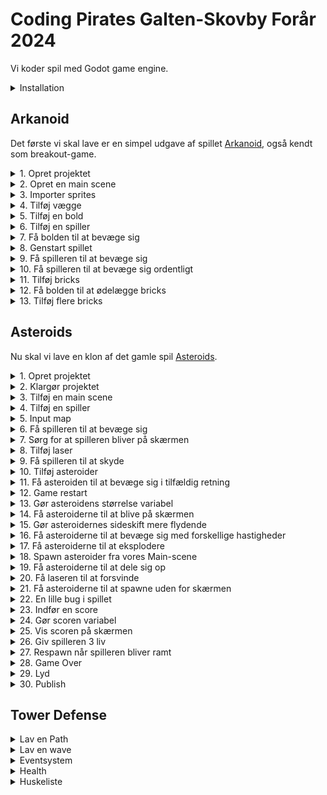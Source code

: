 # Coding Pirates Galten-Skovby Forår 2024

Vi koder spil med Godot game engine.

<details>
    <summary>Installation</summary>

1. Gå til [godot download](https://godotengine.org/download) og vælg `Godot Engine - .NET`

> :warning: **Vigtigt:** Det skal være .NET versionen, da vi skal bruge C#.

2. Gå til [.NET 8 download](https://dotnet.microsoft.com/en-us/download/dotnet/8.0) og vælg vælg den rigtige download under `sdk`. Underviserne hjælper jer med at finde den rigtige.

</details>

## Arkanoid

Det første vi skal lave er en simpel udgave af spillet [Arkanoid](https://en.wikipedia.org/wiki/Arkanoid), også kendt som breakout-game.

<details>
    <summary>1. Opret projektet</summary>

1. Åben Godot og vælg `+ New`. 
2. I `Project Name` skriver du `Arkanoid`.
3. Klik på `Browse` og vælg en mappe, hvor du vil gemme alle de spil vi skal lave og klik så `Select Current Folder`.
4. Klik på `Create Folder` og klik så på `Create & Edit`.
5. Klik på `Editor -> Editor Settings` i toppen af skærmen. Scroll ned i bunden af venstre side og klik på `Dotnet -> Editor` og under `External Editor` vælger du den editor du vil bruge til at skrive kode.
</details>

<details>
    <summary>2. Opret en main scene</summary>

Alt i Godot foregår i scener. En scene er en samling af objekter, som kan være alt fra en baggrund til en spiller. Vi skal bruge en scene, som vi kan bruge som vores hovedscene. Det er herfra vi starter spillet.

Skift først til `2D` mode i toppen af skærmen. Følg derefter disse trin:

1. Klik på `:heavy_plus_sign: Other Node` i venstre side.
2. Vælg den øverste mulighed, som bare hedder `Node` og klik Create.
3. Dobbeltklik på `Node` i venstre side og skriv `Main` i stedet.
4. Klik på `Project -> Project Settings` i toppen af skærmen og vælg `Window`.
5. Sæt `Viewport Width` til `2000` og `Viewport Height` til `1000` og klik `Close`.
6. Gem projektet ved at trykke `Ctrl + S` eller `Command + S`. Klik `Save` for at gemme vores `main.tscn`scene.

</details>

<details>
    <summary>3. Importer sprites</summary>

Vi skal bruge noget simpelt grafik til vores spil.

1. Åben mappen [sprites](Arkanoid/sprites) og download de fire `*.png`-filer derfra.
2. I Godot nederst til venstre højreklik på `res://` og vælg `New Folder`. Skriv `sprites` og tryk `Enter`.
3. Træk de downloaded filer ind i `sprites`-mappen i Godot.

</details>

<details>
    <summary>4. Tilføj vægge</summary>

For at vores bold skal kunne blive på skærmen, skal vi lave nogle vægge som den kan ramme.

1. Tilføj en ny scene (find selv ud af hvordan). Den skal være af typen `StaticBody2D`.
2. Til venstre omdøber du dine nye scene til `Wall`.
3. Under `Wall` tilføjer du nu en `Sprite2D` og en `CollisionShape2D`.
4. For din `Sprite2D` finder du `Texture` og trækker `wall.png` ind.
5. For din `CollisionShape2D` finder du `Shape` og vælger `RectangleShape2D`.
6. Nu tilpasser du størrelsen af din `CollisionShape2D` til at passe med din `Sprite2D`.
7. Vælg igen `Wall` til venstre og tryke `Ctrl + G` eller `Command + G`. Dette grupperer dine objekter og sørger for at du ikke kommer til at flytte din collision shape, men altid flytter hele scenen.
8. Skift nu tilbage til din `main`-scene og tilføj en `Wall`-scen. Få den til at fylde hele den ene side af din main scene. Forsøg selv at finde ud af hvordan.
9. Gentag processen og lav en væg i den anden side samt et tag i toppen af skærmen.

</details>

<details>
    <summary>5. Tilføj en bold</summary>

1. Tilføj en ny scene. Den skal være af typen `CharacterBody2D`. Giv den navnet `Ball`.
2. Tilføj en `Sprite2D` og en `CollisionShape2D` til din `Ball`.
3. For din `Sprite2D` finder du `Texture` og trækker `ball.png` ind.
4. For din `CollisionShape2D` finder du `Shape` og vælger `CircleShape2D`.
5. Nu tilpasser du størrelsen af din `CollisionShape2D` til at passe med din `Sprite2D`.
6. Gå tilbage til din `main`-scene og tilføj en `Ball`-scene. Placer den i midten a skærmen, lidt til venstre og giv den en passende størrelse.

</details>

<details>
    <summary>6. Tilføj en spiller</summary>

1. Tilføj en ny scene. Den skal være af typen `CharacterBody2D`. Giv den navnet `Player`.
2. Tilføj en `Sprite2D` og en `CollisionShape2D` til din `Player`.
3. For din `Sprite2D` finder du `Texture` og trækker `player.png` ind.
4. For din `CollisionShape2D` finder du `Shape` og vælger `RectangleShape2D`.
5. Nu tilpasser du størrelsen af din `CollisionShape2D` til at passe med din `Sprite2D`.
6. Gå tilbage til din `main`-scene og tilføj en `Player`-scene. Placer den i bunden af skærmen, cirka i midten og giv den en passende størrelse.

</details>

<details>
    <summary>7. Få bolden til at bevæge sig</summary>

1. Gå tilbage til din `Ball`-scene og klik på `Attach script`-knappen i venstre side a skærmen (den har et grønt kryds).
2. Sæt `Language` til `C#` og `Path` til `res://Ball.cs` (:grey_exclamation: sørg for at det er med stort B).
3. Udskift indholdet i `Ball.cs` med følgende:

```csharp
using Godot;
using System;

public partial class Ball : CharacterBody2D
{
    public const float Speed = 300.0f;

    public override void _Ready()
    {
        Velocity = new Vector2(500, 500);
    }

	public override void _PhysicsProcess(double delta)
	{
        KinematicCollision2D collision = MoveAndCollide(Velocity * (float)delta);
		
        if (collision != null) 
        {
            Vector2 reflect = collision.GetRemainder().Bounce(collision.GetNormal());
            Velocity = Velocity.Bounce(collision.GetNormal());
            
            MoveAndCollide(reflect);
        }
    }

    public void OnScreenExited()
    {
        GetTree().ReloadCurrentScene();
    }
}

```

4. Gå tilbage til Godot og Klik på `Play`-knappen i toppen af skaermen. Nu skulle bolden gerne bevaege sig rundt på skærmen.

</details>

<details>
    <summary>8. Genstart spillet</summary>

Vi vil gerne genstarte spillet, når bolden ryger ud af bunden af skærmen.

1. Vælg `Ball`-scenen og tilføj et nyt child object af typen `VisibleOnScreenNotifier2D`.
2. Vælg `VisibleOnScreenNotifier2D` og klik så på `Node`-tabben i højre side af skærmen.
3. Find `screen_exited`, højreklik på den og klik `Connect`.
4. Klik på `Pick`-knappen og vælg `OnScreenExited()` og klik `Connect`. Koden til det har vi allerede sat ind tidligere.
5. Start spillet igen. Nu skulle du gerne se at spillet genstarter, når bolden ryger ud af bunden af skærmen.

</details>

<details>
    <summary>9. Få spilleren til at bevæge sig</summary>

Vi flytter spilleren frem og tilbage ved at bruge piletasterne.

1. Vælg `Player`-scenen og klik på øverste objekt i venstre side, som hedder `Player`. Det skal gerne ligne dette billede:

![img.png](files/player-selected.png)

2. Klik på `Attach script`-knappen i venstre side af skærmen (den med det grønne kryds).
> :grey_exclamation: Kald scriptet `Player.cs` med stort P.
3. Gå til `Project -> Project Settings` i toppen af skærmen og vælg `Input Map`.
4. Tilføj to nye actions, en kaldet `MoveLeft` og en kaldet `MoveRight`. Se om du selv kan finde ud af hvordan. Når du har gjort det, skal det gerne se sådan her ud:

![img.png](files/input-actions.png)

5. Nu skal du få `MoveLeft` til at lytte på venstre piletast og `MoveRight` til at lytte på højre piletast. Klik på `MoveLeft` og klik på `+ Add Event`. Vælg `Key` og tryk på venstre piletast. Gør det samme for `MoveRight` og højre piletast. Du skal bruge `+`-knappen ud for hver funktion.

![img.png](files/input-actions-set.png)

6. Udskift indholdet i `Player.cs` med følgende:

```csharp
using Godot;
using System;

public partial class Player : CharacterBody2D
{
	// Acceleration betyder hvor hurtigt spilleren bevaeger sig
	public float Acceleration = 100;
	// Friction betyder hvor hurtigt spilleren stopper, naar man slipper tasten
	public float Friction = 100;

	public override void _PhysicsProcess(double delta)
	{
		if (Input.IsActionPressed("MoveLeft"))
		{
			Velocity = new Vector2(Velocity.X - Acceleration, Velocity.Y);
		}
		if (Input.IsActionPressed("MoveRight"))
		{
			Velocity = new Vector2(Velocity.X + Acceleration, Velocity.Y);
		}

		MoveAndSlide();
		Velocity = Velocity.MoveToward(Vector2.Zero, Friction);
	}
}
```
7. Start spillet og se at spilleren bevæger sig, når du trykker på piletasterne. Den bevæger sig bare ikke særlig optimalt.

</details>

<details>
    <summary>10. Få spilleren til at bevæge sig ordentligt</summary>

Spilleren kan bevæge sig nu, men det fungerer ikke særlig godt.

> **Opgave**: Åben `Player.cs` og se øverst i filen, hvor der er to variabler, som hedder `Acceleration` og `Friction`. Prøv at ændre på dem og start spillet igen. Hvad sker der? Find frem til to værdier, som du synes fungerer godt.

</details>

<details>
    <summary>11. Tilføj bricks</summary>

Bricks er de ting, som bolden skal ramme. Vi skal bruge en ny scene til dem.

1. Tilføj en ny scene. Den skal være af typen `StaticBody2D`. Giv den navnet `Brick`.
2. Tilføj en `Sprite2D` og en `CollisionShape2D` til din `Brick`.
3. For din `Sprite2D` finder du `Texture` og trækker `brick.png` ind.
4. For din `CollisionShape2D` finder du `Shape` og vælger `RectangleShape2D`. Sørg for at den passer med din `Sprite2D`.
5. Gå tilbage til din `main`-scene og tilføj en `Brick`-scene. Placer den et sted på skærmen og giv den en passende størrelse.
6. Start spillet og prøv at bolden rammer din brick.

</details>

<details>
    <summary>12. Få bolden til at ødelægge bricks</summary>

Bricks skal forsvinde når bolden rammer dem.

1. Gå tilbage til din `Ball`-scene og klik på `Attach script`-knappen i venstre side a skærmen (den har et grønt kryds).
2. Sæt `Language` til `C#` og `Path` til `res://Ball.cs` (:grey_exclamation: sørg for at det er med stort B).

Der skal kodes to ting for at få bolden til at ødelægge bricks:

1. Først skal vi lave en metode i vores `Brick.cs` script, som kan få den til at forsvinde fra skærmen.
2. Derefter skal vi kalde den metode fra vores `Ball.cs` script, når bolden rammer en brick.

Vi starter med at lave metoden i `Brick.cs`. Kopier følgende ind i `Brick.cs`:

```csharp
public void Hit() 
{
    QueueFree();
}
```

`QueueFree()` er en indbygget Godot-metode, som sørger for at fjerne objektet fra skærmen.

Vi har nu en metode kaldet `Hit()` som vi kan kalde fra vores `Ball.cs` script. Vi skal bare finde ud af hvornår bolden har ramt en brick.

Skift over til `Ball.cs` og find linjen, hvor der står `Velocity = Velocity.Bounce(collision.GetNormal());` 

Efter den linje skal du tilføje følgende:

```csharp
if (collision.GetCollider() is Brick brick)
{
    // her har du en variabel der hedder brick. Proev om du kan bruge den til at faa vores brick til at forsvinde
}
```

Nu skal du finde ud af hvordan du retter den kode til, så en brick forsvinder, når bolden rammer den.

</details>

<details>
    <summary>13. Tilføj flere bricks</summary>

Tilføj en masse bricks til din `main`-scene og start spillet. Se om du kan rydde skærmen for bricks.

</details>

## Asteroids

Nu skal vi lave en klon af det gamle spil [Asteroids](https://en.wikipedia.org/wiki/Asteroids_(video_game)).

<details>
    <summary>1. Opret projektet</summary>

1. Åben Godot og vælg `+ New`.
2. I `Project Name` skriver du `Asteroids`.
3. Klik på `Browse` og vælg den samme mappe som du valgte til Arkanoid og klik så `Select Current Folder`.
4. Klik på `Create Folder` og klik så på `Create & Edit`.

</details>

<details>
    <summary>2. Klargør projektet</summary>

1. Opret mapper. Nederst til venstre i Godot laver du denne struktur under `res://`:
```
res://
  - assets
    - sprites
    - audio
    - font
  - scenes
  - scripts
```
2. Download `*.png`-filer fra [sprites](Asteriods/assets/sprites) og `*.wav`-filer fra [audio](Asteriods/assets/audio) og læg dem i de rigtige mapper.

</details>

<details>
    <summary>3. Tilføj en main scene</summary>

1. Tilføj en ny scene. Den skal være af typen `Node`. Giv den navnet `Main`.
2. Tryk `Ctrl` + `S` eller `Command` + `S` for at gemme din scene. Sørg for at gemme den i `scenes`-mappen og kald den `main.tscn`.
3. Gå til `Project -> Project Settings` i toppen af skærmen og vælg `Environment` og sæt `Default Clear Color` til helt sort.
4. Start spillet og se hvor meget det fylder på din skærm. Gå til `Project -> Project Settings` igen og vælg `Window`. Prøv om du kan finde en `Viewport Width` og `Viewport Height` der passer godt til din skærm.

</details>

<details>
    <summary>4. Tilføj en spiller</summary>

Spilleren er vores rumskib, som vi kan styre rundt på skærmen. Vi har allerede lavet en spiller før, så prøv om du selv kan finde ud af at lave den. Åben `spoilers` hvis du skal have hjælp.

Lidt hjælp:

- `Player` skal være af typen `CharacterBody2D`.
- Husk at tilføje en `Sprite2D` og en `CollisionShape2D`.
- Husk at gemme din scene i `scenes`-mappen og kalde den `player.tscn`.
- Tilføj en `Player`-scene til din `Main`-scene og se om du kan finde ud af at ændre størrelsen så den passer til din skærm.

<details>
    <summary>spoilers</summary>

1. Tilføj en ny scene. Den skal være af typen `CharacterBody2D`. Giv den navnet `Player`.
2. Tilføj en `Sprite2D` og en `CollisionShape2D` til din `Player`.
3. For din `Sprite2D` finder du `Texture` og trækker `player.png` ind.
4. For din `CollisionShape2D` finder du `Shape` og vælger `CircleShape2D`.
5. Nu tilpasser du størrelsen af din `CollisionShape2D` til at passe med din `Sprite2D`.
6. Gå tilbage til din `main`-scene og tilføj en `Player`-scene. Placer den cirka i midten af skærmen.
7. Start spillet og se hvordan størrelsen på din spiller passer til skærmen.
8. Vælg igen din `Player`-scene og sørg for at vælge `Player`-objektet i venstre side af skærmen.
9. Vælg nu `Transform` i højre side af skærmen og sæt `Scale` til fx `0.5` i både `X` og `Y`.
10. Start spillet igen og se om din spiller nu passer bedre til skærmen.
11. Gentag trin 8-10 indtil du synes din spiller passer godt til skærmen.

</details>

</details>

<details>
    <summary>5. Input map</summary>

Næste trin er at mappe vores input. Det betyder at vi skal fortælle Godot, hvilke taster vi vil bruge til at styre vores spiller.

Hvis du kan huske det fra Arkanoid, så skal vi bruge `Project -> Project Settings` og vælge `Input Map` (øverst). Vi skal bruge følgende actions:

- `TurnLeft` --> `left arrow` eller `a`
- `TurnRight` --> `right arrow` eller `d`
- `Forward` --> `up arrow` eller `w`
- `Fire` --> `space`

<details>
    <summary>spoilers</summary>

1. Gå til `Project -> Project Settings` og vælg `Input Map` (øverst).
2. Tilføj en ny action ved at skrive `TurnLeft` i `Add New Action`-feltet og klikke på `Add`.
3. Klik på `+` ved siden af `TurnLeft`, tryk på venstre piletast og klik på `OK`.
4. Klik igen på `+` ved siden af `TurnLeft`, tryk på `a` og klik på `OK`.
5. Gentag trin 2-4 for `TurnRight`, `Forward` og `Fire`.

</details>

</details>

<details>
    <summary>6. Få spilleren til at bevæge sig</summary>

1. Vælg `Player`-scenen og klik på `Player`-objektet i venstre side af skærmen.
2. Klik på `Attach script`-knappen i venstre side a skærmen (den har et grønt kryds).
3. Sæt `Language` til `C#` og `Path` til `res://scripts/Player.cs` (:grey_exclamation: sørg for at det er med stort P).
4. Udskift indholdet i `Player.cs` med følgende:

```csharp
using Godot;
using System;

public partial class Player : CharacterBody2D
{
	[Export]
	public float MaxSpeed = 50.0f;
	
	[Export]
	public float Acceleration = 200.0f;

	[Export]
	public float RotationSpeed = 150.0f;

	public override void _PhysicsProcess(double delta)
	{
		int direction = Input.IsActionPressed("Forward") ? -1 : 0;
		Vector2 inputVector = new Vector2(0, direction);

		Velocity += inputVector.Rotated(Rotation) * Acceleration;
		Velocity = Velocity.LimitLength(MaxSpeed);

		if (direction == 0)
		{
			Velocity = Velocity.MoveToward(Vector2.Zero, 3);
		}

		if (Input.IsActionPressed("TurnLeft"))
		{
			Rotate(-(RotationSpeed * (float)delta));
		}
		if (Input.IsActionPressed("TurnRight"))
		{
			Rotate(RotationSpeed * (float)delta);
		}

		MoveAndSlide();
	}
}

```

5. Start spillet og se, at du kan styre din spiller rundt på skærmen. Den bevæger sig ikke særlig flot.
6. Juster værdierne `MaxSpeed`, `Acceleration` og `RotationSpeed` indtil du synes din spiller bevæger sig godt.

</details>

<details>
    <summary>7. Sørg for at spilleren bliver på skærmen</summary>

Hvis spilleren flyver ud af skærmen, skal den komme ind fra den anden side.

Prøv om du selv kan løse denne opgave. Her er lidt hjælp:

- Husk at vi har et koordinatsystem for spillet. Øverst til venstre er `0,0`.
- Der er en standard-metode vi kan bruge som hedder `GetViewportRect()`. Brug den sådan her: `Vector2 screenSize = GetViewportRect().Size;`.
- `screenSize` har en `X` og en `Y` værdi. `X` er bredden af skærmen og `Y` er højden af skærmen.
- Vi har også en standard-property, som hedder `GlobalPosition`. Den fortæller os hvor vores spiller er på skærmen. Den har også en `X` og en `Y` værdi.
- Vi kan fx ændre spillerens position ved at skrive `GlobalPosition = new Vector2(100, 100);`.

<details>
    <summary>Spoiler 1</summary>

Sæt koden her ind i din `Player.cs` fil. Koden skal være lige inden `MoveAndSlide()`. Se om du selv kan gøre den færdig.

```csharp
Vector2 screenSize = GetViewportRect().Size;
if (GlobalPosition.Y < 0)
{
}
if (GlobalPosition.Y > screenSize.Y)
{
}
if (GlobalPosition.X < 0)
{
}
if (GlobalPosition.X > screenSize.X)
{
}
```

</details>

<details>
    <summary>Spoiler 2</summary>

Sæt koden her ind i din `Player.cs` fil. Koden skal være lige inden `MoveAndSlide()`. Se om du selv kan gøre den færdig.

```csharp
Vector2 screenSize = GetViewportRect().Size;
if (GlobalPosition.Y < 0)
{
    GlobalPosition = new Vector2();
}
if (GlobalPosition.Y > screenSize.Y)
{
    GlobalPosition = new Vector2();
}
if (GlobalPosition.X < 0)
{
    GlobalPosition = new Vector2();
}
if (GlobalPosition.X > screenSize.X)
{
    GlobalPosition = new Vector2();
}
```

</details>

<details>
    <summary>Spoiler 3</summary>

Koden som sørger for at spilleren kommer ind fra den anden side af skærmen ser sådan ud. Koden skal være lige inden `MoveAndSlide()`.

```csharp
Vector2 screenSize = GetViewportRect().Size;
if (GlobalPosition.Y < 0)
{
    GlobalPosition = new Vector2(GlobalPosition.X, screenSize.Y);
}
if (GlobalPosition.Y > screenSize.Y)
{
    GlobalPosition = new Vector2(GlobalPosition.X, 0);
}
if (GlobalPosition.X < 0)
{
    GlobalPosition = new Vector2(screenSize.X, GlobalPosition.Y);
}
if (GlobalPosition.X > screenSize.X)
{
    GlobalPosition = new Vector2(0, GlobalPosition.Y);
}
```

</details>

</details>

<details>
    <summary>8. Tilføj laser</summary>

Næste step er at få vores rumskib til at skyde med laser. Vi starter med at tilføje laseren og få den til at bevæge sig.

1. Tilføj en ny scene. Den skal være af typen `Area2D`. Giv den navnet `Laser`.
2. Tilføj en `CollisionShape2D` og en `Sprite2D` til din `Laser`.
3. For din `Sprite2D` finder du `Texture` og trækker `laserBlue01.png` ind fra din `sprites` mappe.
4. Nu skal du placere din laser i toppen af din scene. Det vil sige at bunden af din sprite skal røre ved midten af din skærm. Det skal se sådan her ud:

![laser-position.png](files/laser-position.png)

5. For din `CollisionShape2D` finder du `Shape` og vælger `CapsuleShape2D`. Sørg for at den passer med din `Sprite2D`.
6. Tilføj et script til din `Laser` og kald det `Laser.cs`. Sæt `Language` til `C#` og `Path` til `res://scripts/Laser.cs` (:grey_exclamation: sørg for at det er med stort L).
7. Udskift indholdet i `Laser.cs` med følgende:

```csharp
using Godot;

public partial class Laser : Area2D
{
    public Vector2 Movement = new Vector2(0, -1);
    public float Speed = 750;

    public override void _PhysicsProcess(double delta)
    {
        float x = GlobalPosition.X + Movement.Rotated(Rotation).X * Speed * (float)delta;
        float y = GlobalPosition.Y + Movement.Rotated(Rotation).Y * Speed * (float)delta;
        GlobalPosition = new Vector2(x, y);
    }

    public void OnScreenExited()
    {
        QueueFree();
    }
}

```

8. Tilføj en `Laser`-scene til din `Main`-scene. Start spillet og se laseren bevæge sig opad på skærmen. 
> For at spare på ressourcerne, så skal vi sørge for at laseren forsvinder, når den ryger ud af skærmen.
9. Tilføj en `VisibleOnScreenNotifier2D` til din `Laser`-scene. Gå til `Node`-tabben i højre side og dobbeltklik på `screen_exited`. Klik på `Pick`-knappen og vælg `OnScreenExited()` og klik `OK`. Klik så på `Connect`.

</details>

<details>
    <summary>9. Få spilleren til at skyde</summary>

Nu skal vi have laseren til at komme fra spilleren, når vi trykker på `space`. Det er lidt kompliceret, så sørg for at følge alle trinene så præcist som muligt.

At få spilleren til at affyre laseren, består af tre dele:

- Vi skal lave en munding, på engelsk kaldet en `muzzle`, som er der hvor laseren kommer fra.
- Vi skal skrive kode til vores `Player` som sørger for at laseren kommer fra mundingen når vi trykker på `space`.
- Vi skal lave noget kode til vores `Main`-scene, som sørger for at laseren bliver tilføjet til scenen.

#### Munding

1. Gå til din `Player`-scene og tilføj en `Node2D` til din `Player`. Kald den `Muzzle`.
2. Zoom ind på din `Player` og placer `Muzzle` i toppen af din `Player`. Det skal se sådan her ud (mundningen er det lille røde punkt):

![muzzle-position.png](files/muzzle-position.png)

#### Kode til `Player`

1. Gå til dit `Player`-script og tilføj følgende kode lige ovenover `public override void _PhysicsProcess(double delta)`:

```csharp
[Export]
public PackedScene SceneLoader { get; set; }

public Node2D Muzzle = new Node2D();

[Signal]
public delegate void LaserFiredEventHandler(Laser laser);

public override void _Ready()
{
    Muzzle = GetNode<Node2D>("Muzzle");
}

public override void _Process(double delta)
{
    if (Input.IsActionJustPressed("Fire"))
    {
        ShootLaser();
    }
}
```

2. Tilføj følgende metode til dit `Player`-script, i bunden, lige ovenover det sidste `}`:

```csharp
public void ShootLaser()
{
    Laser laser = SceneLoader.Instantiate<Laser>();
    laser.GlobalPosition = Muzzle.GlobalPosition;
    laser.Rotation = Rotation;
    EmitSignal(SignalName.LaserFired, laser);
}
```

3. Gå tilbage til din `Player`-scene og klik på `Player`-objektet i venstre side af skærmen. I højre side af skærmen i tabben `Inspector` finder du `Scene Loader`. Klik på pilen ud for, klik på `Quick Load` og vælg din `laser.tscn`.

Den vigtigste del af koden er `EmitSignal(SignalName.LaserFired, laser);`. Det er den kode, som sørger for at vi kan tilføje laseren til vores `Main`-scene senere. Signaler er en vigtig del af Godot og er en måde som vi kan sende beskeder mellem scener på.

#### Kode til `Main`

1. Gå til din `Main`-scene og tilføj en `Node` til din `Main`. Kald den `Lasers`. Det er her vi skal tilføje vores lasere. Det hjælper til holde vores scene ren og overskuelig.
2. Tilføj nu et script til din `Main`-scene og kald det `Main.cs`. Sæt `Language` til `C#` og `Path` til `res://scripts/Main.cs` (:grey_exclamation: sørg for at det er med stort M).
3. Udskift indholdet i `Main.cs` med følgende:

```csharp
using Godot;

public partial class Main : Node
{
    Node Lasers = new Node();
    Player Player = new Player();
    
    public override void _Ready()
    {
        Lasers = GetNode<Node>("Lasers");
    
        Player = GetNode<Player>("Player");
        Player.LaserFired += OnLaserFired;
    }
    
    public void OnLaserFired(Laser laser)
    {
        Lasers.AddChild(laser);
    }
}

```

4. Start spillet og se om du kan skyde med laseren.

Læg mærke til linjen `Player.LaserFired += OnLaserFired;`. Det er her vi frotæller, at vores `Main`-scene skal lytte på `LaserFired`-signalet fra vores `Player`-scene. Og vi fortæller Godot, at når det signal bliver sendt, så skal den kalde `OnLaserFired`-metoden.

</details>

<details>
    <summary>10. Tilføj asteroider</summary>

Næste step er at tilføje asteroider til vores spil, så vores spiller har noget at skyde efter.

1. Tilføj en ny scene. Den skal være af typen `Area2D`. Giv den navnet `Asteroid`.
2. Tilføj en `CollisionShape2D` og en `Sprite2D` til din `Asteroid`.
3. I `Sprite2D` skal vi bruge den sprite der hedder `meteorGrey_big4.png`.
4. For vores `CollisionShape2D` skal vi bruge en `CircleShape2D`. Sørg for at den passer så godt som muligt med din `Sprite2D`.
5. Tilføj et script til din `Asteroid` og kald det `Asteroid.cs`. Sæt `Language` til `C#` og `Path` til `res://scripts/Asteroid.cs` (:grey_exclamation: sørg for at det er med stort A).
6. Udskift indholdet i `Asteroid.cs` med følgende:

```csharp
using Godot;

public partial class Asteroid : Area2D
{
    public Vector2 Movement = new Vector2(0, -1);
    public float Speed = 60;

    public override void _PhysicsProcess(double delta)
    {
        float x = GlobalPosition.X + Movement.Rotated(Rotation).X * Speed * (float)delta;
        float y = GlobalPosition.Y + Movement.Rotated(Rotation).Y * Speed * (float)delta;
        GlobalPosition = new Vector2(x, y);
    }
}

```

7. Tilføj en `Asteroid`-scene til din `Main`-scene. Start spillet og se asteroiden bevæge sig opad på skærmen.
</details>

<details>
    <summary>11. Få asteroiden til at bevæge sig i tilfældig retning</summary>

Lige nu kan vores asteroide kun bevæge sig opad, fordi vi sætter retningen ved at skrive `public Vector2 Movement = new Vector2(0, -1);`. Vi vil gerne have at asteroiden bevæger sig i en tilfældig retning.

Det eneste vi skal gøre er at give vores asteroide en tilfældig `RotationDegrees`, når den bliver tilføjet til vores scene, fordi vores kode allerede tager højde for rotation. Prøv at kigge på koden og se om du kan spotte, hvor vi bruger rotationen.

I `Asteroid.cs` skal du tilføje følgende kode:

```csharp
public override void _Ready()
{
    RotationDegrees = (float)GD.RandRange(0d, 360d);
}
```

Det skal sættes ind lige over `public override void _PhysicsProcess(double delta)`.

</details>

<details>
    <summary>12. Game restart</summary>

Inden vi går videre med vores asteroider, vil vi lave en nem måde at genstarte spillet på. Særligt mens vi udvikler, vil det være rart at kunne.

1. Gå til `Project -> Project Settings` og vælg `Input Map`.
2. Tilføj en ny action "Restart" og sæt den til `r`.
4. Gå til dit `Main.cs`-script og tilføj følgende kode (det skal stå lige over `public void OnLaserFired(Laser laser)`):

```csharp
public override void _Process(double delta)
{
    if (Input.IsActionJustPressed("Restart"))
    {
        GetTree().ReloadCurrentScene();
    }
}
```

5. Start spillet og prøv at trykke på `r`. Spillet skulle gerne genstarte og den asteroide vi tilføjede i sidste step skal skifte retning.

</details>

<details>
    <summary>13. Gør asteroidens størrelse variabel</summary>

> Dette trin er svært. Sørg for at følge guiden nøje.

Vi vil gerne genbruge vores `Asteroid`-scene, så vi kan lave asteroider i forskellige størrelser. Når vi senere skal til at dele asteroider op i mindre asteroider, så vil det være en fordel kun at have én `Asteroid`-scene.

For at gøre størrelsen variabel skal vi gøre 3 ting:

- Vi skal tilføje en `Size`-indstilling til vores `Asteroid`-scene.
- Vi skal skifte vores `Sprite2D`-billede, så det passer til størrelsen.
- Vi skal sørge for at vores `CollisionShape2D` passer til størrelsen.

<details>
    <summary>1. Tilføj en `Size`-indstilling</summary>

1. Gå til dit `Asteroid`-script og tilføj følgende kode:

```csharp
public enum AsteroidSize
{
    Small,
    Medium,
    Large
}
```

Det skal stå helt i bunden af filen.

2. Gå til dit `Asteroid`-script og tilføj følgende kode:

```csharp
[Export]
public AsteroidSize Size = AsteroidSize.Large;
```

Se om du selv kan finde ud af hvor det skal stå. For at teste om du har sat koden det rigtige sted, går du tilbage til Godot og klikker på `Build Project` (den lille hammer ved siden af `Play`-knappen). Hvis du har sat koden det rigtige sted, så skulle du gerne kunne se `Size`-indstillingen i `Inspector`-vinduet, når du har valgt din `Asteroid`-scene. Det skal se sådan her ud:

![size-property.png](files/size-property.png)

Prøv dig frem indtil koden står det rigtige sted.

</details>

<details>
    <summary>2. Skift `Sprite2D`-billede</summary>

Nu skal vi udskiftet vores `Sprite2D`-billede, så det passer til størrelsen.

1. Åben dit `Asteroid.cs`-script og tilføj følgende kode lige under `public float Speed = 60;`:

```csharp
public Sprite2D Sprite;
```

Det gør at vi kan ændre vores `Sprite2D`-billede fra vores script.

2. I `Asteroid`-scriptet skal du tilføje følgende kode lige under `RotationDegrees = (float)GD.RandRange(0d, 360d);`:

```csharp
Sprite = GetNode<Sprite2D>("Sprite2D");

switch (Size)
{
    case AsteroidSize.Large:
        Sprite.Texture = GD.Load<Texture2D>("res://assets/sprites/HVAD_SKAL_DER_MON_STÅ_HER");
        break;
    case AsteroidSize.Medium:
        Sprite.Texture = GD.Load<Texture2D>("res://assets/sprites/HVAD_SKAL_DER_MON_STÅ_HER");
        break;
    case AsteroidSize.Small:
        Sprite.Texture = GD.Load<Texture2D>("res://assets/sprites/HVAD_SKAL_DER_MON_STÅ_HER");
        break;
}
```

Se om du kan finde ud af hvad der skal stå i stedet for `HVAD_SKAL_DER_MON_STÅ_HER`.

3. For at teste om koden virker, går du tilbage til Godot og ændrer `Size`-indstillingen for din `Asteroid`-scene. Når du starter spillet skal du nu kunne se at asteroiden skifter størrelse. Sørg for at teste alle størrelser.
4. Hvordan er størrelsen på din asteroide i forhold til størrelsen på dit rumskib? Hvis det er for svært at ramme, så prøv at ændre størrelsen på din asteroide ved at finde `Transform`-området i højre side af skærmen og ændre på `Scale`. Prøv dig frem til du finder en god værdi for `Scale`.

</details>

<details>
    <summary>3. Sørg for at `CollisionShape2D` passer til størrelsen</summary>

Lad os starte med at se hvad problemet er.

1. Gå til Godot og tryk på `Debug` fra menuen i toppen af skærmen. Vælg `Visible Collision Shapes`.
2. Start spillet og se hvordan `CollisionShape2D`-boksen ikke passer til størrelsen på din asteroide, når du vælger `Medium` og `Small`.

For at løse problemet skal vi have lavet tre forskellige `CollisionShape2D`-bokse, som passer til størrelserne på vores asteroider.

1. Gå til Godot og find `File System`-vinduet i bunden af skærmen til venstre. Højreklik på `Res://` og tilføj en ny mappe. Kald den `resources`.
2. Gå til din `Asteroid`-scene og vælg `CollisionShape2D` i venstre side. Find dernæst `Shape` under `Inspector`-vinduet. Klik på pilen ved `CircleShape2D` og vælg `Save As`.
3. I vinduet skal `Path` øverst sættes til `res://resources`. `File` skal sættes til `cshape_asteroid_large.tres`. Klik på `Save`.
4. Vælg nu `Sprite2D` for din `Asteroid`-scene og træk `meteorGrey_med2.png` ind i `Texture`-feltet.
5. Vælg nu `CollisionShape2D` for din `Asteroid`-scene og tilpas hitboxen, så den passer til asteroiden.
6. Klik igen på pilen ved `CircleShape2D` og vælg `Save As`. Kald den `cshape_asteroid_medium.tres`.
7. Gør nu det samme for `Small`-størrelsen. Kald den `cshape_asteroid_small.tres`.

Nu skal vi have lavet koden, så den bruger de rigtige `CollisionShape2D`-bokse alt efter hvilken sørrelse vores asteroide har.

1. Gå til dit `Asteroid.cs`-script og tilføj følgende kode lige under `public Sprite2D Sprite;`:

```csharp
public CollisionShape2D Shape;
```

2. Gå til dit `Asteroid.cs`-script og tilføj følgende kode lige under `Sprite = GetNode<Sprite2D>("Sprite2D");`:

```csharp
Shape = GetNode<CollisionShape2D>("CollisionShape2D");
```

3. Stadig i dit `Asteroid.cs`-script, skal du nu bruge følgende kode:

```csharp
Shape.Shape = GD.Load<Shape2D>("res://resources/cshape_asteroid_large.tres");
```

> Hint: Koden skal bruges tre forskellige steder og skal ændres lidt hvert sted det skal stå.

4. Start spillet og se om `CollisionShape2D`-boksen passer til størrelsen på din asteroide, når du vælger `Small`, `Medium` og `Large`.

</details>

</details>

<details>
    <summary>14. Få asteroiderne til at blive på skærmen</summary>

Asteroiderne skal blive på skærmen på samme måde som vores spiller. Det vil sige, at hvis de ryger ud af skærmen, så skal de komme ind fra den anden side.

Prøv om du selv kan løse denne opgave. Her er lidt hjælp:

- Du har noget kode i dit `Player.cs`-script, som sørger for at spilleren bliver på skærmen. Kan du bruge noget af den kode?
- Koden du skal skrive skal være i dit `Asteroid.cs`-script.
- Koden skal være i den metode, der hedder `_PhysicsProcess`.
- For at teste om din løsning virker, kan du sætte nogle flere asteroider ind i din `Main`-scene og starte spillet.

<details>
    <summary>Spoiler 1</summary>

Du skal bruge præcis den samme kode, som vi brugte til vores spiller.

</details>

<details>
    <summary>Spoiler 2</summary>

```csharp
Vector2 screenSize = GetViewportRect().Size;
if (GlobalPosition.Y < 0)
{
    GlobalPosition = new Vector2(GlobalPosition.X, screenSize.Y);
}
if (GlobalPosition.Y > screenSize.Y)
{
    GlobalPosition = new Vector2(GlobalPosition.X, 0);
}
if (GlobalPosition.X < 0)
{
    GlobalPosition = new Vector2(screenSize.X, GlobalPosition.Y);
}
if (GlobalPosition.X > screenSize.X)
{
    GlobalPosition = new Vector2(0, GlobalPosition.Y);
}
```

</details>

</details>

<details>
    <summary>15. Gør asteroidernes sideskift mere flydende</summary>

Det ser lidt mærkeligt ud, når asteroiderne skifter side. Det er fordi de skifter side med det samme, at midten af asteroiden er ude af skærmen. Vi vil gerne ændre det, så det sker når hele asteroiden er ude af skærmen.

Prøv om du selv kan løse denne opgave. Her er lidt hjælp:

- Koden skal stadig skrives i `Asteroide.cs`-scriptet.
- Start med koden her og se om du kan gøre den færdig (noget af den kode har du i forvejen, så det skal overskrives):

```csharp
float diameter = ((CircleShape2D)Shape.Shape).Radius * 2;
Vector2 screenSize = GetViewportRect().Size;
if ((GlobalPosition.Y + diameter) < 0)
{
    GlobalPosition = new Vector2(GlobalPosition.X, screenSize.Y + diameter);
}
```

<details>
    <summary>Spoiler 1</summary>

Med koden her har vi en mere flydende overgang mellem top og bund. Kan du selv gøre højre og venstre side færdig?

```csharp
float diameter = ((CircleShape2D)Shape.Shape).Radius * 2;
Vector2 screenSize = GetViewportRect().Size;
if ((GlobalPosition.Y + diameter) < 0)
{
    GlobalPosition = new Vector2(GlobalPosition.X, screenSize.Y + diameter);
}
if ((GlobalPosition.Y - diameter) > screenSize.Y)
{
    GlobalPosition = new Vector2(GlobalPosition.X, 0 - diameter);
}
```

</details>

<details>
    <summary>Spoiler 2</summary>

Hele koden skal se sådan her ud:

```csharp
float diameter = ((CircleShape2D)Shape.Shape).Radius * 2;
Vector2 screenSize = GetViewportRect().Size;
if ((GlobalPosition.Y + diameter) < 0)
{
    GlobalPosition = new Vector2(GlobalPosition.X, screenSize.Y + diameter);
}
if ((GlobalPosition.Y - diameter) > screenSize.Y)
{
    GlobalPosition = new Vector2(GlobalPosition.X, 0 - diameter);
}
if (GlobalPosition.X + diameter < 0)
{
    GlobalPosition = new Vector2(screenSize.X + diameter, GlobalPosition.Y);
}
if (GlobalPosition.X - diameter > screenSize.X)
{
    GlobalPosition = new Vector2(0 - diameter, GlobalPosition.Y);
}
```

</details>

</details>

<details>
    <summary>16. Få asteroiderne til at bevæge sig med forskellige hastigheder</summary>

For ikke at gøre spillet for forudsigeligt, vil vi gerne have at asteroiderne bevæger sig med forskellige hastigheder.

De skal bevæge sige med følgende hastigheder:

- `LARGE` --> mellem `50` og `100`
- `MEDIUM` --> mellem `100` og `150`
- `SMALL` --> mellem `100` og `200`

Koden til at få `LARGE` til at bevæge sig med en tilfældig hastighed mellem `50` og `100` ser sådan ud:

```csharp
Speed = GD.RandRange(50, 100);
```

Kan du selv finde ud af hvor det skal sættes ind? Og prøv selv at gøre det færdigt for `MEDIUM` og `SMALL`.

<details>
    <summary>Spoiler 1</summary>

Koden for `LARGE` sættes ind her:

```csharp
case AsteroidSize.Large:
    Speed = GD.RandRange(50, 100);
    Sprite.Texture = GD.Load<Texture2D>("res://assets/sprites/meteorGrey_big4.png");
    Shape.Shape = GD.Load<Shape2D>("res://resources/cshape_asteroid_large.tres");
    break;
```

</details>

<details>
    <summary>Spoiler 2</summary>

Hele koden skal se sådan her ud:

```csharp
switch (Size)
{
    case AsteroidSize.Large:
        Speed = GD.RandRange(50, 100);
        Sprite.Texture = GD.Load<Texture2D>("res://assets/sprites/meteorGrey_big4.png");
        Shape.Shape = GD.Load<Shape2D>("res://resources/cshape_asteroid_large.tres");
        break;
    case AsteroidSize.Medium:
        Speed = GD.RandRange(100, 150);
        Sprite.Texture = GD.Load<Texture2D>("res://assets/sprites/meteorGrey_med2.png");
        Shape.Shape = GD.Load<Shape2D>("res://resources/cshape_asteroid_medium.tres");
        break;
    case AsteroidSize.Small:
        Speed = GD.RandRange(100, 200);
        Sprite.Texture = GD.Load<Texture2D>("res://assets/sprites/meteorGrey_tiny1.png");
        Shape.Shape = GD.Load<Shape2D>("res://resources/cshape_asteroid_small.tres");
        break;
}
```

</details>

</details>

<details>
    <summary>17. Få asteroiderne til at eksplodere</summary>

Når vi rammer en asteroide med vores laser, så skal den eksplodere.

Start med at tilføje koden her. Det skal stå efter `_PhysicsProcess`-_metoden_:

```csharp
public void OnAreaEntered(Area2D area)
{
    
}
```

Tilbage i Godot, skal du finde din `Asteroid`-scene og 

1. Vælg `Asteroid`-objektet i
2. Klik på `Node`-tabben i højre side
3. Dobbeltklik på `area_entered`
4. Klik på `Pick`. Vælg `OnAreaEntered` og klik `OK` og så `Connect`

> Hvis du ikke kan finde `OnAreaEntered`, så prøv at klikke på `Build Project`-knappen, som er ikonet formet som en hammer ved siden af `Play`-knappen.

For at få asteroiden til at eksplodere, skal vi skrive noget kode i vores `Asteroid.cs`-script. Prøv om du selv kan løse denne opgave. Her er lidt hjælp:

- Koden skal skrives i `OnAreaEntered`-metoden.
- Vi har tidligere skrevet noget kode, der fik vores laser til at forsvinde, det kan vi bruge igen. 
- Vi skal kun fjerne asteroiden, hvis det er en laser, der rammer den.

<details>
    <summary>Spoiler</summary>

Koden skal se sådan her ud:

```csharp
public void OnAreaEntered(Area2D area)
{
    if (area is Laser laser)
    {
        QueueFree();
    }
}
```

</details>

</details>

<details>
    <summary>18. Spawn asteroider fra vores Main-scene</summary>

> Dette step er lidt kompliceret, fordi der er mange trin. Sørg for at følge guiden nøje.

For at kunne kontrollere vores asteroider, vil vi spawne dem fra vores `Main`-scene.

1. Gå til din `Main`-scene og tilføj en `Node`, kald den `Asteroids`.
2. Tilføj et nyt objekt under din `Main`-scene af typen `Timer`. Kald den `AsteroidTimer`.
3. Sæt `Wait Time` til `3` og `Autostart` til `On`.
4. Åben dit `Main.cs`-script og tilføj følgende kode:

```csharp
public void OnAsteroidTimerExpired()
{
    GD.Print("Spawn asteroid");
}
```

5. Gå tilbage til din `Main`-scene og klik på `AsteroidTimer`-objektet i venstre side.
6. Klik på `Node`-tabben i højre side og dobbeltklik på `timeout`.
7. Klik på `Pick` og vælg `OnAsteroidTimerExpired` og klik `OK` og så `Connect`.
8. Start spillet og se om der bliver printet `Spawn asteroid` i `Output` hvert 3. sekund.

Som det er nu, vil den første asteroide spawne efter 3 sekunder. For at vi har en asteroide ved spillets start, vil vi kalde vores `OnAsteroidTimerExpired`-metode med det samme. Koden vi skal bruge ser sådan ud:

```csharp
OnAsteroidTimerExpired();
```

Prøv om du selv kan finde ud af hvor koden skal sættes ind.

<details>
    <summary>Spoiler</summary>

Koden skal sættes ind i `_Ready`-metoden lige efter `Player.LaserFired += OnLaserFired;`

</details>

Det næste vi skal gøre er at tilføje asteroider til vores `Asteroids`-node, når vores `AsteroidTimer`-timer udløber.

1. Gå til dit `Main.cs`-script og tilføj følgende kode til `OnAsteroidTimerExpired`-metoden:

```csharp
Vector2 screenSize = GetTree().Root.Size;
float x = (float)GD.RandRange(0, screenSize.X);
float y = (float)GD.RandRange(0, screenSize.Y);
SpawnAsteroid(new Vector2(x, y), AsteroidSize.Large);
```

2. Koden ovenfor virker ikke endnu, fordi vi mangler en metode, der hedder `SpawnAsteroid`. Koden til den er nedenfor, indsæt den efter `OnAsteroidTimerExpired`-metoden:

```csharp
public void SpawnAsteroid(Vector2 position, AsteroidSize size)
{
    
}
```

3. Indsæt følgende kode i `Main.cs`-scriptet, det skal stå lige efter `Player Player = new Player();`

```csharp
Node Asteroids = new Node();

[Export]
PackedScene AsteroidScene { get; set; }
```

4. Gå tilbage til din `Main`-scene i Godot og klik på `Main`-objektet i venstre side. I højre side af skærmen i tabben `Inspector` finder du `Asteroid Scene`. Klik på pilen ud for, klik på `Quick Load` og vælg `asteroid.tscn`.
5. I `_Ready()`-metoden i dit `Main.cs`-script, skal du tilføje følgende kode lige efter `Lasers = GetNode<Node>("Lasers");`:

```csharp
Asteroids = GetNode<Node>("Asteroids");
```

6. Nu mangler vi bare at skrive koden, som står for at spawne vores asteroider. Koden skal skrives i `SpawnAsteroid`-metoden i `Main.cs`-scriptet. Prøv om du selv kan finde ud af det. Her er et par hints:

- Tag et kig i `Player.cs`-scriptet. Der er noget kode, der viser hvordan man `instantierer` en ny scene.
- Kig i `Main.cs`-scriptet i metoden `OnLaserFired`, hvor vi tilføjer en laser til vores `Lasers`-node.

<details>
    <summary>Spoiler</summary>

Koden ser sådan her ud:

```csharp
public void SpawnAsteroid(Vector2 position, AsteroidSize size)
{
    Asteroid asteroid = AsteroidScene.Instantiate<Asteroid>();
    asteroid.GlobalPosition = position;
    asteroid.Size = size;
    Asteroids.AddChild(asteroid);
}
```

</details>

</details>

<details>
    <summary>19. Få asteroiderne til at dele sig op</summary>

For at få vores asteroide til at dele sig i to mindre stykker, når den bliver ramt, skal vi fra vores `Main.cs`-script lytte efter noget vi kalder et `Signal` fra vores `Asteroid`-script. Signaler er en standard-ting i Godot, som gør at scener kan kommunikere med hinanden.

1. Gå til dit `Asteroid.cs`-script og tilføj følgende kode lige under `public AsteroidSize Size = AsteroidSize.Large;`:

```csharp
[Signal]
public delegate void AsteroidExplodedEventHandler(Asteroid asteroid);
```

2. Find metoden `OnAreaEntered` i dit `Asteroid.cs`-script og få den til at se sådan her ud:

```csharp
public void OnAreaEntered(Area2D area)
{
    if (area is Laser laser)
    {
        EmitSignal(SignalName.AsteroidExploded, this);
        QueueFree();
    }
}
```

Nu kan andre scener lytte efter `AsteroidExploded`-signalet fra vores `Asteroid`-scene.

3. Gå til dit `Main.cs`-script og tilføj følgende kode i `SpawnAsteroid`-metoden lige inden `Asteroids.AddChild(asteroid);`:

```csharp
asteroid.AsteroidExploded += OnAsteroidExploded;
```

Koden virker ikke endnu, fordi vi mangler en metode, der hedder `OnAsteroidExploded`. Koden til den er nedenfor, indsæt den efter `OnAsteroidTimerExpired`-metoden:

```csharp
public void OnAsteroidExploded(Asteroid asteroid)
{
    switch (asteroid.Size)
    {
        case AsteroidSize.Large:
            // Spawn two medium asteroids
            break;
        case AsteroidSize.Medium:
            // Spawn two small asteroids
            break;
    }
}
```

4. Prøv om du selv kan finde ud af at skrive koden, der skal stå for at spawne to nye asteroider.

<details>
    <summary>Spoiler 1</summary>

Koden til at spawne en medium asteroide ser sådan ud:

```csharp
SpawnAsteroid(asteroid.Position, AsteroidSize.Medium);
```

</details>

<details>
    <summary>Spoiler 2</summary>

Hele koden skal se sådan her ud:

```csharp
public void OnAsteroidExploded(Asteroid asteroid)
{
    switch (asteroid.Size)
    {
        case AsteroidSize.Large:
            SpawnAsteroid(asteroid.Position, AsteroidSize.Medium);
            SpawnAsteroid(asteroid.Position, AsteroidSize.Medium);
            break;
        case AsteroidSize.Medium:
            SpawnAsteroid(asteroid.Position, AsteroidSize.Small);
            SpawnAsteroid(asteroid.Position, AsteroidSize.Small);
            break;
    }
}
```

</details>

</details>

<details>
    <summary>20. Få laseren til at forsvinde</summary>

Vi skal have laseren til at forsvinde, når den rammer en asteroide, så en laserstråle kun kan ramme én asteroide.

Gå først til dit `Laser.cs`-script og tilføj følgende metode. Den skal være inde i din `Laser`-class.

```csharp
public void Hit()
{
    QueueFree();
}
```

Gå derefter til dit `Asteroid.cs`-script og find metoden `OnAreaEntered`. Hvordan kan vi bruge `Hit`-metoden fra vores `Laser`-script til at få laseren til at forsvinde?

Lige nu ser koden sådan her ud. Prøv om du selv kan finde ud af at gøre den færdig:

```csharp
public void OnAreaEntered(Area2D area)
{
    if (area is Laser laser)
    {
        EmitSignal(SignalName.AsteroidExploded, this);
        QueueFree();
    }
}
```

<details>
    <summary>Spoiler</summary>

```csharp
public void OnAreaEntered(Area2D area)
{
    if (area is Laser laser)
    {
        EmitSignal(SignalName.AsteroidExploded, this);
        QueueFree();
        laser.Hit();
    }
}
```

</details>

</details>

<details>
    <summary>21. Få asteroiderne til at spawne uden for skærmen</summary>

Vores asteroider spawner lige nu inde på skærmen, hvilket får det til at se lidt mærkeligt ud. Vi vil gerne have at de spawner uden for skærmen, så det ligner at de kommer glidende ind på skærmen fra det ydre rum.

For at gøre det, skal vi sætte enten `x` eller `y` til en værdi, der er uden for skærmen. Kopier koden her ind i bunden af `_Ready`-metoden i dit `Asteroid.cs`-script:

```csharp
if (Size == AsteroidSize.Large)
{
    int entrySide = (int)GD.Randi() % 3;
    switch (entrySide)
    {
        case 0:
            GlobalPosition = new Vector2(GlobalPosition.X, -10000);
            break;
        case 1:
            GlobalPosition = new Vector2(10000, GlobalPosition.Y);
            break;
        case 2:
            GlobalPosition = new Vector2(GlobalPosition.X, 10000);
            break;
        case 3:
            GlobalPosition = new Vector2(-10000, GlobalPosition.Y);
            break;
    }
}
```

Prøv at læse koden og se om du kan regne ud hvorfor det virker.

</details>

<details>
    <summary>22. En lille bug i spillet</summary>

Når du starter spillet nu, vil du måske begynde at se nogle fejl, når vi skal spawne asteroider. Det er fordi Godot nogle gange ikke kan regne ud, hvor en asteroide skal spawnes, fordi den også er i gang med at regne nogle andre ting ud.

Vi kan løse problemet ved at bruge noget, der hedder `CallDeferred`. Det er en måde at sige til Godot, at vi gerne vil have at noget kode skal køres, når den har tid.

I `Main.cs`-scriptet skal du skifte den følgende linje:

```csharp
Asteroids.AddChild(asteroid);
```

ud med:

```csharp
Asteroids.CallDeferred("add_child", asteroid);
```

</details>

<details>
    <summary>23. Indfør en score</summary>

Vi skal have en score i vores spil, så vi kan se hvor mange asteroider vi har skudt ned.

> Prøv om du selv kan løse denne opgave. Her er et par hints:

- Koden skal skrives i `Main.cs`-scriptet.
- Vi skal bruge en property, der holder styr på vores score. Den skal være af typen `int`. (hvis du er i tivlv om hvad en property er, så spørg inden du tjekker spoilers)
- Hvornår skal vi øge vores score? Kan du finde et sted i koden, hvor det giver mening at tælle den op?
- For at teste om det virker kan du prøve at printe scoren i `Output`-vinduet med `GD.Print(Score)`

<details>
    <summary>Spoiler 1</summary>

Øverst i vores `Main.cs`-script skal vi tilføje en property, der holder styr på vores score. Koden ser sådan ud:

```csharp
int Score = 0;
```

</details>

<details>
    <summary>Spoiler 2</summary>

I metoden `OnAsteroidExploded` skal vi tilføje koden, der tæller vores score op. Koden ser sådan ud. Sæt den nederst i metoden:

```csharp
Score++;
GD.Print(Score);
```

Den første linje tæller koden op, den næste skriver scoren ud i `Output`-vinduet.

</details>

</details>

<details>
    <summary>24. Gør scoren variabel</summary>

Nu får man 1 point hver gang man rammer en asteroide. Vi vil gerne lave det sådan, at man får forskellige point alt efter hvilken størrelse asteroide man har ramt.

Pointene skal være sådan her:

- `LARGE` --> 50
- `MEDIUM` --> 100
- `SMALL` --> 150

Kan du selv finde ud af hvordan det skal laves? Prøv dig frem og start spillet for at teste om det virker ved at kigge på `Output`-vinduet.

<details>
    <summary>Spoiler</summary>

Koden ser sådan ud, sæt den ind i stedet for den `OnAsteroidExploded` du har nu (gør den selv helt færdig):

```csharp
public void OnAsteroidExploded(Asteroid asteroid)
{
    switch (asteroid.Size)
    {
        case AsteroidSize.Large:
            SpawnAsteroid(asteroid.Position, AsteroidSize.Medium);
            SpawnAsteroid(asteroid.Position, AsteroidSize.Medium);
            Score += ???;
            break;
        case AsteroidSize.Medium:
            Score += ???;
            SpawnAsteroid(asteroid.Position, AsteroidSize.Small);
            SpawnAsteroid(asteroid.Position, AsteroidSize.Small);
            break;
        case AsteroidSize.Small:
            Score += ???;
            break;
    }
    GD.Print(Score);
}
```

</details>

</details>

<details>
    <summary>25. Vis scoren på skærmen</summary>

For at vise scoren på skærmen, laver vi et separat UI-område på skærmen. UI er en forkortelse for User Interface, som betyder "noget brugeren kan se".

1. Gå til din `Main`-scene og tilføj et `CanvasLayer`, kald den `UI`.
2. Under `UI` skal du tilføje en `Control` og kalde den `HUD`. (HUD står for Head-Up Display)
3. Højreklik på `HUD` og vælg `Save Branch as Scene`. Kald den `hud.tscn` og gem den i din `scenes`-mappe.

Det skal se sådan her ud:

![main-hud.png](files/main-hud.png)

4. Klik på scene-ikonet ud for `HUD` for at åbne `HUD`-scenen.
5. Under `HUD` skal du tilføje en `Label` og kalde den `Score`.
6. Gå til [font](Asteriods/assets/font) og download filen `Kenney Blocks.ttf`. Gem den i din `assets/font`-mappe
7. I højre side af skærmen under `Inspector` skal du finde `Text` og skrive `Score: 9999` i feltet.
8. Ud for `Label Settings` skal du klikke på pilen og vælge `New LabelSettings`
9. Under `Font` sætter du `Size` til `48`
10. Fra `File System` nederst til venstre i Godot, trækker du `Kenney Blocks.ttf` ind i `Font`-feltet.
11. Start spillet og se hvordan det ser ud. Just placeringen af scoren på skærmen og størrelsen på skriften indtil du synes det ser godt ud.

Nu mangler vi kun at skrive den kode, der sørger for at scoren bliver vist på skærmen i stedet for at der står 9999.

12. Lav et script til din `Hud`-scene og kald det `Hud.cs` (MED STORT H).
13. Udskift koden i `Hud.cs` med følgende kode:

```csharp
using Godot;

public partial class Hud : Control
{
    Label Score = new Label();
    
    public override void _Ready()
    {
        Score = GetNode<Label>("Score");
    }
    
    public void SetScore(int score)
    {
        Score.Text = "SCORE: " + score.ToString();
    }
}

```

Læg mærke til at vi har lavet en metode, der hedder `SetScore`, som ændrer teksten på vores `Label` til at vise scoren. Den metode kan vi kalde fra vores `Main`-scene hver gang scoren ændrer sig.

14. Gå til din `Main`-scene og tilføj følgende kode lige over `int Score = 0;`:

```csharp
Hud Hud = new Hud();    
```

15. I `_Ready`-metoden i dit `Main.cs`-script, skal du tilføje følgende kode lige efter `Asteroids = GetNode<Node>("Asteroids");`:

```csharp
Hud = GetNode<Hud>("UI/HUD");
Hud.SetScore(0);
```

Start spillet. Nu skulle du gerne se scoren være 0.

Sidste step er at opdatere scoren hver gang vi rammer en asteroide. Prøv om du selv kan finde ud af hvordan.

</details>

<details>
    <summary>26. Giv spilleren 3 liv</summary>

For at give spilleren 3 liv, vil vi først vise hvor mange liv spilleren har og derefter sørge for at spilleren mister et liv, når den bliver ramt af en asteroide.

#### Vis liv på skærmen

1. Lav en ny scene af typen `TextureRect` og kald den `UILife`.
2. I sprites-mappen skal du finde `playerLife1_blue.png` og trække det ind i `Texture`-feltet under `Inspector`.
3. Størrelsen er måske ikke helt optimal. Under `Inspector` finder du `Layout` og derefter `Transform`. Klik på pilen formet som en cirkel ud for `Size`.
4. Sørg for at gemme din nye scene i `scenes`-mappen og kald den `ui_life.tscn`.
5. Gå til din `Hud`-scene og tilføj en `HBoxContainer` og kald den `Lives`.
6. Træk `ui_life.tscn` ind i `Lives`-noden. Gør det tre gange.
7. Placer `Lives` under scoren, så det ser pænt ud og giv det en passende størrelse.
8. Hvis grafikken ser mærkelig ud, så gør som du gjorde med `Size` for `UILife`.
9. Brug `Scale` under `Layout/Transform` for at justere størrelsen på `Lives`.
10. Start spillet og se om det ser godt ud.

#### Kontroller antal liv fra `Main.cs`

Vi har brug for at kunne kontrollere antallet af liv fra vores `Main.cs`-script, for at kunne fjerne et liv, når spilleren bliver ramt af en asteroide.

1. Gå til dit `Hud.cs`-script og tilføj følgende kode lige under `Label Score = new Label();`:

```csharp
[Export]
PackedScene LifeScene { get; set; }
```

Kan du huske hvad `PackedScene` er og hvad vi bruger den til? Hvis du kan, så gå over i Godot og brug den. Hvis ikke, så følg næste trin.

2. I højre side af skærmen under `Inspector` skal du finde `Life Scene` og trække `ui_life.tscn` ind i den.
3. Slet nu de tre `UILife`-noder, du har i `Lives`-noden.
4. Tilbage i dit `Hud.cs`-script, skal du tilføje følgende kode lige under `PackedScene LifeScene { get; set; }`:

```csharp
HBoxContainer Lives = new HBoxContainer();
```

5. I `_Ready`-metoden i dit `Hud.cs`-script, skal du tilføje følgende kode lige efter `Score = GetNode<Label>("Score");`:

```csharp
Lives = GetNode<HBoxContainer>("Lives");
```

6. Nederst i din `Hud`-class i dit `Hud.cs`-script, skal du tilføje følgende kode:

```csharp
public void SetLives(int lives)
{
    foreach (TextureRect life in Lives.GetChildren())
    {
        life.QueueFree();
    }
    
    for (int i = 0; i < lives; i++)
    {
        TextureRect life = LifeScene.Instantiate<TextureRect>();
        Lives.CallDeferred("add_child", life);
    }
}
```

Tag fat i en lærer, når du er nået hertil, så I kan snakke om hvordan koden ovenfor fungerer.

7. Gå til din `Main.cs`-script og tilføj følgende kode lige under `int Score = 0;`:

```csharp
int Lives = 3;
```

Nu har vi en property, der holder styr på hvor mange liv spilleren har. Vi har også en metode i vores `Hud.cs`-script, der sørger for at vise hvor mange liv spilleren har. Hvordan kan vi mon binde de to sammen?

<details>
    <summary>Spoiler</summary>

8. I `_Ready`-metoden i dit `Main.cs`-script, skal du tilføje følgende kode lige efter `Hud.SetScore(0);`:

```csharp
Hud.SetLives(Lives);
```

</details>

Start spillet og se om det virker. Prøv at ændre `Lives` til et andet tal og se om det viser det rigtige antal liv på skærmen.

#### Tæl liv ned når spilleren bliver ramt

Der skal ske tre ting, for at vi kan tælle liv ned, når spilleren bliver ramt:

- Vi skal have et `Signal` fra vores `Player.cs`-script, der fortæller når spilleren bliver ramt.
- Vi skal have en metode i vores `Main.cs`-script, der lytter efter signalet og tæller livet ned.
- Vi skal have en `OnBodyEntered`-metode i vores `Asteroid.cs`-script, så vi ved hvornår en asteroide rammer spilleren.

Start med at lave signalet. Prøv gerne om du selv kan, inden du følger guiden.

1. Gå til dit `Player.cs`-script og tilføj følgende kode lige under `public delegate void LaserFiredEventHandler(Laser laser);`:

```csharp
[Signal]
public delegate void DiedEventHandler();
```

2. Nederst i din `Player`-class i dit `Player.cs`-script, skal du tilføje følgende kode:

```csharp
public void Die()
{
    EmitSignal(SignalName.Died);
}
```

Så har vi styr på signalet. Næste trin er at lave en metode i vores `Main.cs`-script, der lytter efter signalet og tæller livet ned.

3. Gå til dit `Main.cs`-script og tilføj følgende kode lige under `Player.LaserFired += OnLaserFired;`:

```csharp
Player.Died += OnPlayerDied;
```

4. Tilføj følgende metode til dit `Main.cs`-script:

```csharp
public void OnPlayerDied()
{
    
}
```

Prøv om du selv kan finde ud af hvad for noget kode, der skal stå i `OnPlayerDied`-metoden.

<details>
    <summary>Spoiler</summary>

Koden ser sådan ud:

```csharp
public void OnPlayerDied()
{
    Lives--;
    Hud.SetLives(Lives);
    GD.Print(Lives);
}
```

</details>

Sidste trin er at kode vores asteroide, så den ved hvornår den rammer spilleren. Det gør vi ved at lave en metode, der hedder `OnBodyEntered` og connecte til den fra Godot via `Node`-tabben.

Prøv selv at komme så langt du kan. Husk at teste ofte. Ellers, følg trinene nedenfor.

5. Gå til dit `Asteroid.cs`-script og tilføj følgende metode:

```csharp
public void OnBodyEntered(Node2D body)
{
    if (body is Player player)
    {
        
    }
}
```

Der mangler noget kode inde i vores `if`. Hvordan skal det se ud?

<details>
    <summary>Spoiler</summary>

`player.Die();`

</details>

6. Gå tilbage til Godot og find din `Asteroid`-scene. Vælg `Asteroid`-objektet i venstre side og klik på `Node`-tabben i højre side. Dobbeltklik på `body_entered` og klik på `Pick`. Vælg `OnBodyEntered` og klik `OK` og så `Connect`.

Start spillet og se om det virker. Nu skulle du gerne se livene tælle ned på skærmen, når du bliver ramt af en asteroide.

</details>

<details>
    <summary>27. Respawn når spilleren bliver ramt</summary>

Vi skal gøre 3 ting for at få spilleren til at respawn'e.

- Vi skal have en metode i vores `Player.cs`-script, der sørger for at spilleren respawn'er.
- I vores `Main.cs`-script, hvor vi tæller livet ned, skal vi også sørge for at spilleren respawn'er.
- Vi skal have et sted på skærmen hvor spilleren skal respawn'e.

Vi starter med det sidste - lad os lave et punkt hvor spilleren skal respawn'e.

1. Gå til din `Main`-scene og tilføj en `Node2D` og kald den `SpawnPosition`
2. Placer `SpawnPosition` cirka midt på skærmen
3. Gå til dit `Main.cs`-script og tilføj følgende kode lige under `Hud Hud = new Hud();`:

```csharp
Node2D SpawnPosition = new Node2D();
```

4. I `_Ready`-metoden i dit `Main.cs`-script, skal du tilføje følgende kode:

```csharp
SpawnPosition = GetNode<Node2D>("SpawnPosition");
```

5. I dit `Player.cs`-script, skal du tilføje følgende metode:

```csharp
public void Respawn(Vector2 position)
{
    // set position
}
```

Kan du selv finde ud af hvad der skal stå i `Respawn`-metoden? Hvordan sætter vi spillerens position til at være `position`?

<details>
    <summary>Spoiler</summary>

```csharp
public void Respawn(Vector2 position)
{
    GlobalPosition = position;
    Velocity = Vector2.Zero;
}
```

</details>

6. Gå tilbage til dit `Main.cs`-script og skriv koden, der kalder vores nye `Respawn`-metode. Prøv om du selv kan finde ud af det.

<details>
    <summary>Spoiler</summary>

Indsæt følgende kode i `OnPlayerDied`-metoden:

```csharp
Player.Respawn(SpawnPosition.GlobalPosition);
```

</details>

Start spillet og se om det virker. Det er en simpel måde at lave respawn på. Hvad sker der fx hvis man respawn'er lige oven på en asteroide?

</details>

<details>
    <summary>28. Game Over</summary>

Når spilleren mister sit sidste liv, skal vi have en Game Over screen.

1. Lav en ny scene af typen `Control`, kald den `GameOverScreen`.
2. Tilføj noget text, hvor der står `GAME OVER` og en knap, hvor der står `TRY AGAIN`. Prøv om selv kan finde de rigtige child-nodes.

<details>
    <summary>Spoiler</summary>

- Teksten skal være af typen `Label` - husk hvordan du ændrer font og størrelse. Vi vil bruge den samme font som til vores point.
- Knappen skal være af typen `Button`.

Når du er færdig skal det se sådan ud:

![game-over-screen.png](files/game-over-screen.png)

</details>

3. Gå til din `Main`-scene og og træk `game_over_screen.tscn` ind under `UI`.
4. For at skjule `GameOverScreen` når spillet starter, skal du sætte `Visible` til `Off` under `Inspector --> CanvasItem --> Visibility`.
5. For at kunne arbejde med vores `GameOverScreen` fra vores `Main.cs`-script, skal skrive noget kode, der gør den tilgængelig. Kan du selv skrive det? Det er næsten det samme, som vi lige har gjort med `SpawnPosition` i `Main.cs` (Husk at `GameOverScreen` er af typen `Control`).

<details>
    <summary>Spoiler</summary>

- Tilføj følgende kode lige under `Node2D SpawnPosition = new Node2D();`:

```csharp
Control GameOverScreen = new Control();
```

- Tilføj følgende kode i `_Ready`-metoden:

```csharp
GameOverScreen = GetNode<Control>("UI/GameOverScreen");
```

</details>

Nu skal vi vise `GameOverScreen` når spilleren mister sit sidste liv. Hvordan mon vi gør det? Her er et par hints:

- Vi skal skrive noget kode i `Main.cs`-scriptet
- Det skal ske omkring hvor vi tæller liv ned
- Hvis vi har 0 liv, så skal vi vise `GameOverScreen`.
  - Og vi vil også gerne fjerne `Player` fra skærmen.
- Ellers skal vi kalde `Player.Respawn(SpawnPosition.GlobalPosition)`

Prøv dig frem. Og prøv gerne flere forskellige ting, inden du tjekker spoilers.

<details>
    <summary>Spoiler 1</summary>

```csharp
public void OnPlayerDied()
{
    Lives--;
    Hud.SetLives(Lives);

    if (Lives <= 0) 
    {
        
    }
    else 
    {
        
    }
}
```

</details>

<details>
    <summary>Spoiler 2</summary>

```csharp
public void OnPlayerDied()
{
    Lives--;
    Hud.SetLives(Lives);

    if (Lives <= 0) 
    {
        Player.QueueFree();
        GameOverScreen.Visible = true;
    }
    else 
    {
        Player.Respawn(SpawnPosition.GlobalPosition);
    }
}
```

</details>

Som det sidste, skal vi have spillet til at genstarte, når man trykker på `TRY AGAIN`-knappen.

1. Tilføj et script til din `GameOverScreen`-scene og kald det `GameOverScreen.cs`. **Sørg for at stave det præcist sådan**.
2. Udskift koden i `GameOverScreen.cs` med:

```csharp
using Godot;

public partial class GameOverScreen : Control
{
    public void Restart()
    {
        GetTree().ReloadCurrentScene();
    }
}
```

3. Forbind `TRY AGAIN`-knappen til `GameOverScreen`-scenens `Restart`-metode. Prøv at gøre det selv, inden du tjekker spoilers.

<details>
    <summary>Spoiler</summary>

- I Godot går du til din `GameOverScreen`-scene og klikker på `RestartButton`-objektet i venstre side.
- I højre side af skærmen klikker du på `Node`-tabben.
- Dobbeltklik på `pressed` og klik på `Pick`.
- Vælg `Restart()` og klik `OK` og så `Connect`.
  - Hvis du ikke kan finde `Restart` i listen, så prøv at bygge koden med Hammer-symbolet ved siden af Play-knappen.

</details>

Nu skulle du gerne kunne starte spillet, miste alle dine liv og trykke på `TRY AGAIN`-knappen for at starte forfra.

</details>

<details>
    <summary>29. Lyd</summary>

For at fuldende vores spil, skal der lyd på. Vi skal bruge 3 lydeffekter:

- En lyd, der spiller når spilleren skyder
- En lyd, der spiller når spilleren bliver ramt
- En lyd, der spiller når en asteroide bliver ramt

1. Gå til din `Main`-scene og tilføj en `AudioStreamPlayer` og kald den `LaserSound`.
2. I højre side af skærmen under `Inspector` skal du finde `Stream` og trække `sfx_laser2.wav` ind i feltet.
3. Gå til dit `Main.cs`-script og tilføj følgende kode lige under `Control GameOverScreen = new Control();`:

```csharp
AudioStreamPlayer LaserSound = new AudioStreamPlayer();
```

4. I `_Ready`-metoden i dit `Main.cs`-script, skal du tilføje følgende kode:

```csharp
LaserSound = GetNode<AudioStreamPlayer>("LaserSound");
```

5. I `OnLaserFired`-metoden i dit `Main.cs`-script, skal du tilføje følgende kode lige inden `Lasers.AddChild(laser);`:

```csharp
LaserSound.Play();
```

Start spillet og hør din skønne laser-lyd.

6. Gør nu stort set det samme for de to andre lyde. Ingen spoilers denne ganga. Du kan godt :)

</details>

<details>
    <summary>30. Publish</summary>

</details>

## Tower Defense

<details>
<summary>Lav en Path</summary>

1. Under `Main`, lav en `Path2D`. Under den laver du en `PathFollow2D`
2. Brug `PathFollow2D` til at tegne den path dine enemies skal følge
3. Lav en ny `Enemy`-scene. Den skal være en `CharacterBody2D` og have en `CollishionShape2D` og en `Sprite2D`
4. Sæt `Enemy`-scenen ind under `PathFollow2D` of flyt rundt på `Progress` og se hvad der sker
5. Sæt et script på din `Enemy`, kald det `Enemy.cs` og læg det i en mappe der hedder `scripts`

Koden skal se nogenlunde sådan her ud:

```csharp
using Godot;

public partial class Enemy : CharacterBody2D
{
    public float Speed { get; set; } = 1.5f;
    public int Health { get; set; } = 100;

    PathFollow2D Parent = new PathFollow2D();

    public override void _Ready()
    {
        Parent = GetParent<PathFollow2D>();
    }

    public override void _PhysicsProcess(double delta)
    {
        // Find selv ud af det :)
    }
}


```

</details>

<details>
<summary>Lav en wave</summary>

Vores enemies skal komme i bølger. Vi skal lave en `Wave`-scene, der holder styr på hvilke enemies der skal spawnes og hvornår.

1. Lav en ny scene af typen `Node` og kald den `Wave`
2. Tilføj en `Timer` og kald den `SpawnTimer`
3. Tilføj endnu en timer og kald den `DelayTimer`
3. Lave et script til din `Wave`-scene og kald det `Wave.cs`
4. Tilføj følgende kode til dit `Wave.cs`-script:

```csharp
using Godot;

public partial class Wave : Node
{
    [Export]
    public double SpawnInterval { get; set;}
    
    [Export]
    public double WaveCount { get; set;}
    
    [Export]
    public double Delay { get; set; }	
    
    [Export]
    public PackedScene LevelPath { get; set;}
    
    [Export]
    public Node2D Parent { get; set;}
    
    public Timer SpawnTimer = new Timer();
    public Timer DelayTimer = new Timer();
    public int SpawnConter = 0;

    public override void _Ready()
    {
        SpawnTimer = GetNode<Timer>("SpawnTimer");
        DelayTimer = GetNode<Timer>("DelayTimer");

        SpawnTimer.WaitTime = SpawnInterval;
    
        DelayTimer.WaitTime = Delay;
        DelayTimer.OneShot = true;
        DelayTimer.Start();
    }

    public void OnSpawnTimerExpired()
    {
        SpawnConter++;
        if (SpawnConter >= WaveCount)
        {
            SpawnTimer.Stop();
        }
    
        Path2D enemy = LevelPath.Instantiate<Path2D>();
        Parent.CallDeferred("add_child", enemy);
    }
    
    public void OnDelayTimerExpired()
    {
        SpawnTimer.Start();
    }
}

```

**HUSK**

- Bind dine timere op til metoderne i koden

Prøv nu om du kan bruge din `Wave`-scene i din `Main`-scene til at spawne enemies.

</details>

<details>
<summary>Eventsystem</summary>

Vi skal bruge et system til at sende beskeder mellem vores scener. Tidligere har vi brugt Signals, men det er ikke fleksibelt nok til vores Tower Defense-spil. Gå derfor ind i din kode-editor (VS Code eller Visual Studio) og lav en ny fil, kald den `Events.cs`. Den skal have følgende indhold:

```csharp
using System;
using System.Collections.Generic;
using Godot;

static class Events<T>
{
    private static Dictionary<string, List<EventHandler>> channels = new();
    public delegate void EventHandler(T sender, string channel, object[] args);
    public class Subscription : IDisposable
    {
        private EventHandler handler;
        private string channel;
        public bool IsDisposed { get; private set; } = false;
        public Subscription(string channel, EventHandler handler) {
            this.handler = handler;
            this.channel = channel;
        }
        public void Dispose()
        {
            if (IsDisposed) 
                return;
            
            IsDisposed = true;
            if (channels.TryGetValue(channel, out var handlers))
                handlers.Remove(handler);
        }
    }
    
    public static Subscription Subscribe(string channel, EventHandler handler) {
        List<EventHandler> listeners;
        if (channels.ContainsKey(channel))
            listeners = channels[channel];
        else
            channels[channel] = listeners = new();
        listeners.Add(handler);
        return new Subscription(channel, handler);
    }

    public static int Publish(T sender, string channel, params object[] args) {
        if (!channels.TryGetValue(channel, out var handlers)) 
            return 0;
        handlers.ForEach(handler => handler(sender, channel, args));
        return handlers.Count;
    }
}
```

I behøver ikke forstå koden, men det I skal vide er, hvordan man bruger det. Vil man fx sende et event fra sit `Enemy`-script, kan man gøre sådan her:

```csharp
Events<Enemy>.Publish(this, "enemy_reached_end");
```

Hvis man så fra sit `Main`-script vil lytte efter det event, kan man gøre det sådan her:

```csharp
// i _Ready
Events<Enemy>.Subscribe("enemy_reached_end", EnemyReachedEnd);
```

Og så lave en metode, der ser sådan her ud:

```csharp
private void EnemyReachedEnd(Enemy enemy, string channel, object[] args) {
    
}
```

</details>

<details>
<summary>Health</summary>

Vi skal lave det, så spillet slutter, hvis for mange enemies når til enden af banen. Når en enemy når enden, mister man så meget liv som den enemy har tilbage.

Vi skal:

1. Lave en scene, hvor vi kan vise vores health
2. Tælle vores health ned, hver gang en enemy når enden af banen

**Vis Health**

Vi skal gøre meget af det samme som vi gjorde, da vi lavede vores HUD i Asteroids. Så start med at:

- Gå til din `Main`-scene og tilføj en `CanvasLayer` og kald den `UI`. Under den laver du en `Control` og kalder den `HUD`.
- Højreklik på `HUD` og vælg `Save Branch as Scene`. Kald den `hud.tscn` og gem den i din `scenes`-mappe.

Se om du kan tilføje tekst på din nye `HUD`-scene, der viser hvor meget health spilleren har tilbage. Du skal bruge en `Label`.

Sørg for at tilføje et script til din `HUD`-scene og kald det `Hud.cs`.

**Sæt health fra `Main`**

I vores `Main`-scene skal vi have en property, der holder styr på vores health og en property der giver os mulighed for at kommunikere med vores HUD. Det skal se sådan her ud:

```csharp
public int Health { get; set; }
public Hud Hud { get; set; }
```

I din `_Ready`-metode skal du tilføje følgende kode:

```csharp
Hud = GetNode<Hud>("UI/HUD");
Health = 1000;
```

Lav nu følgende:

- En metode i `Hud.cs`, der tager en `int` som input og opdaterer teksten på din `Label` til at vise health
- En linje kode i `_Ready` i `Main.cs`, som kalder vores nye metode i `Hud.cs` og viser vores health
- Et event fra `Enemy.cs`, der bliver sendt, når en enemy når enden af banen
- Subscribe til det event i `Main.cs` og tæl health ned (se trin ovenfor med eksempel)

</details>

<details>
<summary>Huskeliste</summary>

Vi skal

- Lave vores Wave, så den kan spawne forskellige enemies
- Opgrader towers
- Træk towers ind på mappet
- Lav pointsystem, så vi kan tjene point til upgrades

</details>
